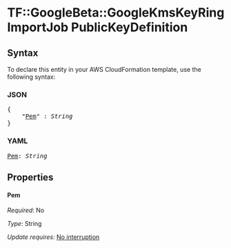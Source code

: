 # TF::GoogleBeta::GoogleKmsKeyRingImportJob PublicKeyDefinition

## Syntax

To declare this entity in your AWS CloudFormation template, use the following syntax:

### JSON

<pre>
{
    "<a href="#pem" title="Pem">Pem</a>" : <i>String</i>
}
</pre>

### YAML

<pre>
<a href="#pem" title="Pem">Pem</a>: <i>String</i>
</pre>

## Properties

#### Pem

_Required_: No

_Type_: String

_Update requires_: [No interruption](https://docs.aws.amazon.com/AWSCloudFormation/latest/UserGuide/using-cfn-updating-stacks-update-behaviors.html#update-no-interrupt)


